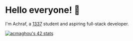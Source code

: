 # Hello everyone! 👋

I'm Achraf, a [1337](https://www.1337.ma/)  student and aspiring full-stack developer.

[![acmaghou's 42 stats](https://badge42.vercel.app/api/v2/clgushs4y001608mnyi4mcf2j/stats?cursusId=21&coalitionId=73)](https://github.com/JaeSeoKim/badge42)
